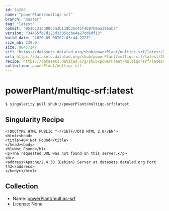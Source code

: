 ```yaml
---
id: 14208
name: "powerPlant/multiqc-srf"
branch: "master"
tag: "latest"
commit: "951bc31ab00c3a3b119b3bc45f4697b0aa39bab2"
version: "34455fb7d123d3305ccbe4a27cd6df13"
build_date: "2020-09-08T02:03:44.272Z"
size_mb: 230.0
size: 88457247
sif: "https://datasets.datalad.org/shub/powerPlant/multiqc-srf/latest/2020-09-08-951bc31a-34455fb7/34455fb7d123d3305ccbe4a27cd6df13.sif"
url: https://datasets.datalad.org/shub/powerPlant/multiqc-srf/latest/2020-09-08-951bc31a-34455fb7/
recipe: https://datasets.datalad.org/shub/powerPlant/multiqc-srf/latest/2020-09-08-951bc31a-34455fb7/Singularity
collection: powerPlant/multiqc-srf
---
```


# powerPlant/multiqc-srf:latest

```bash
$ singularity pull shub://powerPlant/multiqc-srf:latest
```

## Singularity Recipe

```singularity
<!DOCTYPE HTML PUBLIC "-//IETF//DTD HTML 2.0//EN">
<html><head>
<title>404 Not Found</title>
</head><body>
<h1>Not Found</h1>
<p>The requested URL was not found on this server.</p>
<hr>
<address>Apache/2.4.38 (Debian) Server at datasets.datalad.org Port 443</address>
</body></html>
```

## Collection

 - Name: [powerPlant/multiqc-srf](https://github.com/powerPlant/multiqc-srf)
 - License: None

